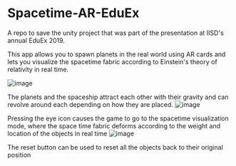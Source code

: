 # Spacetime-AR-EduEx
A repo to save the unity project that was part of the presentation at IISD's annual EduEx 2019.

This app allows you to spawn planets in the real world using AR cards and lets you visualize the spacetime fabric according to Einstein's theory of relativity in real time.

![image](https://user-images.githubusercontent.com/76583147/206015791-c7e59329-9b7a-4fe9-98bc-798a74ef5f4e.png)

The planets and the spaceship attract each other with their gravity and can revolve around each depending on how they are placed.
![image](https://user-images.githubusercontent.com/76583147/206016167-246a85f2-1aa7-477c-a011-85eb00cbf591.png)

Pressing the eye icon causes the game to go to the spacetime visualization mode, where the space time fabric deforms according to the weight and location of the objects in real time
![image](https://user-images.githubusercontent.com/76583147/206016562-45ebe6bc-170b-427e-8eb4-374334f4d6d9.png)

The reset button can be used to reset all the objects back to their original position


